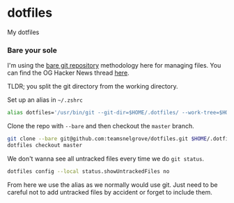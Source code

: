 # dotfiles
My dotfiles

### Bare your sole

I'm using the [bare git repository](https://www.atlassian.com/git/tutorials/dotfiles) 
methodology here for managing files. You can find the OG Hacker News thread
[here](https://news.ycombinator.com/item?id=11070797).

TLDR; you split the git directory from the working directory.

Set up an alias in `~/.zshrc`

```bash
alias dotfiles='/usr/bin/git --git-dir=$HOME/.dotfiles/ --work-tree=$HOME'

```
Clone the repo with `--bare` and then checkout the `master` branch.

```bash
git clone --bare git@github.com:teamsnelgrove/dotfiles.git $HOME/.dotfiles
dotfiles checkout master
```

We don't wanna see all untracked files every time we do `git status`.

```bash
dotfiles config --local status.showUntrackedFiles no
```

From here we use the alias as we normally would use git. Just need to be
careful not to add untracked files by accident or forget to include them.

